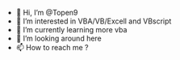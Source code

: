 - 👋 Hi, I’m @Topen9
- 👀 I’m interested in VBA/VB/Excell and VBscript
- 🌱 I’m currently learning more vba
- 💞️ I’m looking around here
- 📫 How to reach me ?

<!---
Topen9/Topen9 is a ✨ special ✨ repository because its `README.md` (this file) appears on your GitHub profile.
You can click the Preview link to take a look at your changes.
--->
